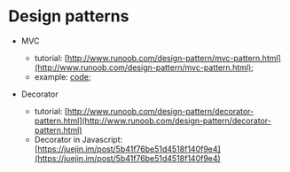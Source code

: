 # Design patterns

- MVC
  - tutorial: [http://www.runoob.com/design-pattern/mvc-pattern.html](http://www.runoob.com/design-pattern/mvc-pattern.html);
  - example: [code](./mvc);

- Decorator
  - tutorial: [http://www.runoob.com/design-pattern/decorator-pattern.html](http://www.runoob.com/design-pattern/decorator-pattern.html)
  - Decorator in Javascript: [https://juejin.im/post/5b41f76be51d4518f140f9e4](https://juejin.im/post/5b41f76be51d4518f140f9e4)
